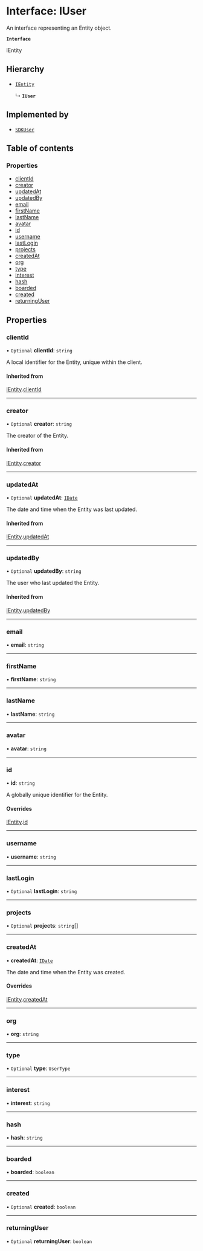# Interface: IUser

An interface representing an Entity object.

**`Interface`**

IEntity

## Hierarchy

- [`IEntity`](IEntity.md)

  ↳ **`IUser`**

## Implemented by

- [`SDKUser`](../classes/SDKUser.md)

## Table of contents

### Properties

- [clientId](IUser.md#clientid)
- [creator](IUser.md#creator)
- [updatedAt](IUser.md#updatedat)
- [updatedBy](IUser.md#updatedby)
- [email](IUser.md#email)
- [firstName](IUser.md#firstname)
- [lastName](IUser.md#lastname)
- [avatar](IUser.md#avatar)
- [id](IUser.md#id)
- [username](IUser.md#username)
- [lastLogin](IUser.md#lastlogin)
- [projects](IUser.md#projects)
- [createdAt](IUser.md#createdat)
- [org](IUser.md#org)
- [type](IUser.md#type)
- [interest](IUser.md#interest)
- [hash](IUser.md#hash)
- [boarded](IUser.md#boarded)
- [created](IUser.md#created)
- [returningUser](IUser.md#returninguser)

## Properties

### clientId

• `Optional` **clientId**: `string`

A local identifier for the Entity, unique within the client.

#### Inherited from

[IEntity](IEntity.md).[clientId](IEntity.md#clientid)

___

### creator

• `Optional` **creator**: `string`

The creator of the Entity.

#### Inherited from

[IEntity](IEntity.md).[creator](IEntity.md#creator)

___

### updatedAt

• `Optional` **updatedAt**: [`IDate`](../modules.md#idate)

The date and time when the Entity was last updated.

#### Inherited from

[IEntity](IEntity.md).[updatedAt](IEntity.md#updatedat)

___

### updatedBy

• `Optional` **updatedBy**: `string`

The user who last updated the Entity.

#### Inherited from

[IEntity](IEntity.md).[updatedBy](IEntity.md#updatedby)

___

### email

• **email**: `string`

___

### firstName

• **firstName**: `string`

___

### lastName

• **lastName**: `string`

___

### avatar

• **avatar**: `string`

___

### id

• **id**: `string`

A globally unique identifier for the Entity.

#### Overrides

[IEntity](IEntity.md).[id](IEntity.md#id)

___

### username

• **username**: `string`

___

### lastLogin

• `Optional` **lastLogin**: `string`

___

### projects

• `Optional` **projects**: `string`[]

___

### createdAt

• **createdAt**: [`IDate`](../modules.md#idate)

The date and time when the Entity was created.

#### Overrides

[IEntity](IEntity.md).[createdAt](IEntity.md#createdat)

___

### org

• **org**: `string`

___

### type

• `Optional` **type**: `UserType`

___

### interest

• **interest**: `string`

___

### hash

• **hash**: `string`

___

### boarded

• **boarded**: `boolean`

___

### created

• `Optional` **created**: `boolean`

___

### returningUser

• `Optional` **returningUser**: `boolean`
